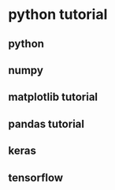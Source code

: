 # python tutorial
## python
## numpy
## matplotlib tutorial
## pandas tutorial
## keras
## tensorflow

